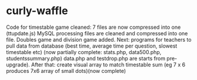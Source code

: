 # curly-waffle
Code for timestable game cleaned: 7 files are now compressed into one (ttupdate.js)
MySQL processing files are cleaned and compressed into one file.
Doubles game and division game added.
Next: programs for teachers to pull data from database (best time, average time per question, slowest timestable etc) (now partially complete: stats.php, data500.php, studentssummary.php)
data.php and testdrop.php are starts from pre-upgrade).
After that: create visual array to match timestable sum (eg 7 x 6 produces 7x6 array of small dots)(now complete)
